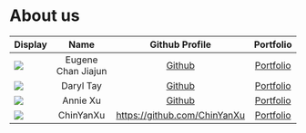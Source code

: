 # About us
Display |        Name        | Github Profile | Portfolio 
--------|:------------------:|:--------------:|:---------:
![](https://via.placeholder.com/100.png?text=Photo) | Eugene Chan Jiajun |   [Github](https://github.com/EugeneChanJiajun)   | [Portfolio](docs/team/eugenechanjiajun.md)
![](https://via.placeholder.com/100.png?text=Photo) | Daryl Tay | [Github](https://github.com/daryltay415) | [Portfolio](docs/team/daryltay415.md)
![](https://via.placeholder.com/100.png?text=Photo) | Annie Xu | [Github](https://github.com/annnniexu) | [Portfolio](docs/team/johndoe.md)
![](https://via.placeholder.com/100.png?text=Photo) | ChinYanXu | https://github.com/ChinYanXu | [Portfolio](docs/team/johndoe.md)
